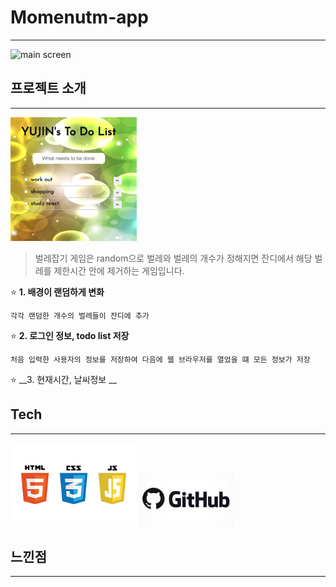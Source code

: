 # Momenutm-app
* * *
<img src="/demo/main1.png" width="60%" height="40%" alt="main screen"></img>

## 프로젝트 소개
* * *
<img src="/demo/main2.png" width="40%" height="30%" alt="game"></img>

> 벌레잡기 게임은 random으로 벌레와 벌레의 개수가 정해지면 잔디에서 해당 벌레를 제한시간 안에 제거하는 게임입니다.

⭐️ __1. 배경이 랜덤하게 변화__

    각각 랜덤한 개수의 벌레들이 잔디에 추가
  

⭐️ __2. 로그인 정보, todo list 저장__

    처음 입력한 사용자의 정보를 저장하여 다음에 웹 브라우저를 열었을 떄 모든 정보가 저장
   
  
⭐️ __3. 현재시간, 날씨정보 __
  

## Tech
* * *
<img src="/demo/tech1.png" width="40%" height="30%" alt="front-end"></img>
<img src="/demo/tech2.jpg" width="30%" height="10%" alt="github"></img>


## 느낀점
* * *
